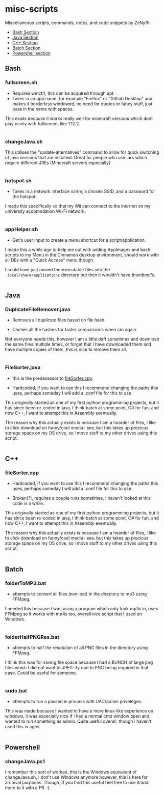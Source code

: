 # misc-scripts
Miscellaneous scripts, commands, notes, and code snippets by ZeNyfh.

- [Bash Section](#Bash)
- [Java Section](#Java)
- [C++ Section](#C++)
- [Batch Section](#Batch)
- [Powershell section](#Powershell)

## Bash

### fullscreen.sh

- Requires wmctrl, this can be acquired through apt.
- Takes in an app name, for example "Firefox" or "Github Desktop" and makes it borderless windowed, no need for quotes or fancy stuff, just pass in the name with spaces.

This exists because it works really well for minecraft versions which dont play nicely with fullscreen, like 1.12.2.
<br><br>

### changeJava.sh

This utilises the "update-alternatives" command to allow for quick switching of java versions that are installed. Great for people who use jars which require different JREs (Minecraft servers especially).
<br><br>

### hotspot.sh

- Takes in a network interface name, a chosen SSID, and a password for the hotspot.

I made this specifically so that my Wii can connect to the internet on my university accomodation Wi-Fi network.
<br><br>

### appHelper.sh

- Get's user input to create a menu shortcut for a script/application.

I made this a while ago to help me out with adding AppImages and bash scripts to my Menu in the Cinnamon desktop environment, should work with all DEs with a "Quick Access" menu though.

I could have just moved the executable files into the `.local/share/applications` directory but then it wouldn't have *thumbnails*.
<br><br>

## Java

### DuplicateFileRemover.java

- Removes all duplicate files based on file hash.

- Caches all the hashes for faster comparisons when ran again.

Not everyone needs this, however I am a little daft sometimes and download the same files multiple times, or forget that I have downloaded them and have multiple copies of them, this is nice to remove them all.
<br><br>

### FileSorter.java

- this is the predecessor to [fileSorter.cpp](#filesortercpp).

- Hardcoded, if you want to use this I recommend changing the paths this uses, perhaps someday I will add a .conf file for this to use.

This originally started as one of my first python programming projects, but it has since been re-coded in java, I think batch at some point, C# for fun, and now C++, I want to attempt this in Assembly eventually.

The reason why this actually exists is because I am a hoarder of files, I like to click download on funny/cool media I see, but this takes up precious storage space on my OS drive, so I move stuff to my other drives using this script.
<br><br>

## C++

### fileSorter.cpp

- Hardcoded, if you want to use this I recommend changing the paths this uses, perhaps someday I will add a .conf file for this to use.

- Broken(?), requires a couple runs sometimes, I haven't looked at this code in a while.

This originally started as one of my first python programming projects, but it has since been re-coded in java, I think batch at some point, C# for fun, and now C++, I want to attempt this in Assembly eventually.

The reason why this actually exists is because I am a hoarder of files, I like to click download on funny/cool media I see, but this takes up precious storage space on my OS drive, so I move stuff to my other drives using this script.
<br><br>

## Batch

### folderToMP3.bat

- attempts to convert all files (non-bat) in the directory to mp3 using FFMpeg.

I needed this because I was using a program which only took mp3s in, uses FFMpeg so it works with mp4s too, overall nice script that I used on Windows.
<br><br>

### folderHalfPNGRes.bat

- attempts to half the resolution of all PNG files in the directory using FFMpeg.

I think this was for saving file space because I had a BUNCH of large png files which I did not want to JPEG-ify due to PNG being required in that case. Could be useful for someone.
<br><br>

### sudo.bat

- attempts to run a passed in process with UAC/admin priveleges.

This was made because I wanted to have a more linux-like experience on windows, it was especially nice if I had a normal cmd window open and wanted to run something as admin. Quite useful overall, though I haven't used this in ages.
<br><br>

## Powershell

### changeJava.ps1

I remember this sort of worked, this is the Windows equivalent of changeJava.sh, I don't use Windows anymore however, this is here for archival purposes. Though, if you find this useful feel free to use it/add more to it with a PR. :)